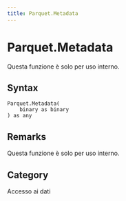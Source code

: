 ```yaml
---
title: Parquet.Metadata
---
```


# Parquet.Metadata


Questa funzione è solo per uso interno.


## Syntax

```powerquery
Parquet.Metadata(
    binary as binary
) as any
```


## Remarks

Questa funzione è solo per uso interno.



## Category
Accesso ai dati
